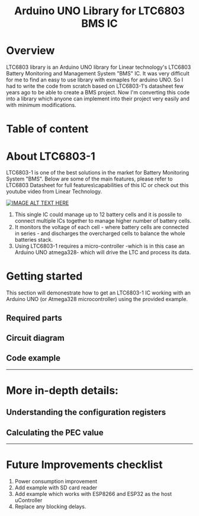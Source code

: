 <h1 align="center">Arduino UNO Library for LTC6803 BMS IC</h1>

# Overview
LTC6803 library is an Arduino UNO library for Linear technology's LTC6803 Battery Monitoring and Management System "BMS" IC. It was very difficult for me to find an easy to use library with exmaples for arduino UNO. So I had to write the code from scratch based on LTC6803-1's datasheet few years ago to be able to create a BMS project. Now I'm converting this code into a library which anyone can implement into their project very easily and with minimum modifications. 


# Table of content


# About LTC6803-1

LTC6803-1 is one of the best solutions in the market for Battery Monitoring System "BMS". Below are some of the main features, please refer to LTC6803 Datasheet for full features\capabilities of this IC or check out this youtube video from Linear Technology.

[![IMAGE ALT TEXT HERE](https://img.youtube.com/vi/https://www.youtube.com/watch?v=eDXXNF7h-vQ/1.jpg)](https://www.youtube.com/watch?v=https://www.youtube.com/watch?v=eDXXNF7h-vQ)

1. This single IC could manage up to 12 battery cells and it is possile to connect multiple ICs together to manage higher number of battery cells. 
2. It monitors the voltage of each cell - where battery cells are connected in series - and discharges the overcharged cells to balance the whole batteries stack. 
3. Using LTC6803-1 requires a micro-controller -which is in this case an Arduino UNO atmega328- which will drive the LTC and process its data.


# Getting started
This section will demonestrate how to get an LTC6803-1 IC working with an Arduino UNO (or Atmega328 microcontroller) using the provided example. 
## Required parts
## Circuit diagram
## Code example

---

# More in-depth details:
## Understanding the configuration registers
## Calculating the PEC value

---

# Future Improvements checklist
1. Power consumption improvement
2. Add example with SD card reader
3. Add example which works with ESP8266 and ESP32 as the host uController
4. Replace any blocking delays.
